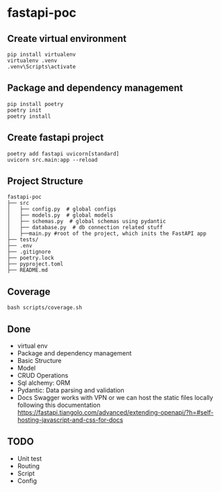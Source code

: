 # fastapi-poc
## Create virtual environment
```
pip install virtualenv
virtualenv .venv
.venv\Scripts\activate
```
## Package and dependency management
```
pip install poetry
poetry init 
poetry install
```
## Create fastapi project
```
poetry add fastapi uvicorn[standard]
uvicorn src.main:app --reload
```
## Project Structure
```
fastapi-poc
├── src
│   ├── config.py  # global configs
│   ├── models.py  # global models
│   ├── schemas.py  # global schemas using pydantic
│   ├── database.py  # db connection related stuff
│   ├──main.py #root of the project, which inits the FastAPI app
├── tests/
├── .env
├── .gitignore
├── poetry.lock
├── pyproject.toml
├── README.md
```
## Coverage
```
bash scripts/coverage.sh
```
## Done
- virtual env
- Package and dependency management
- Basic Structure
- Model
- CRUD Operations
- Sql alchemy: ORM
- Pydantic: Data parsing and validation 
- Docs Swagger works with VPN or we can host the static files locally following this documentation https://fastapi.tiangolo.com/advanced/extending-openapi/?h=#self-hosting-javascript-and-css-for-docs
## TODO
- Unit test
- Routing
- Script
- Config